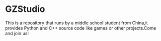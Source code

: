 # GZStudio
This is a repository that runs by a middle school student from China,it provides Python and C++ source code like games or other projects.Come and join us!
